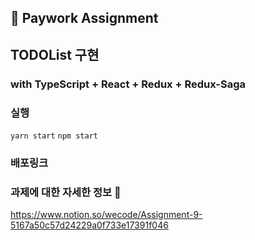 ## 📝 Paywork Assignment
## TODOList 구현
### with TypeScript + React + Redux + Redux-Saga

### 실행
`yarn start` `npm start`

### 배포링크


### 과제에 대한 자세한 정보 🔽
https://www.notion.so/wecode/Assignment-9-5167a50c57d24229a0f733e17391f046

